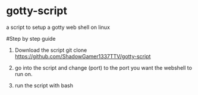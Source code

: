 # gotty-script
a script to setup a gotty web shell on linux


#Step by step guide

1. Download the script
git clone https://github.com/ShadowGamer1337TTV/gotty-script

2. go into the script and change (port) to the port you want the webshell to run on.

3. run the script with bash
